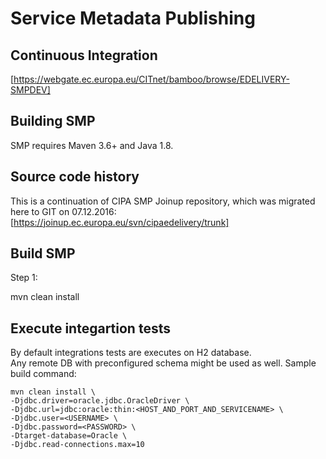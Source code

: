 # Service Metadata Publishing

## Continuous Integration

[https://webgate.ec.europa.eu/CITnet/bamboo/browse/EDELIVERY-SMPDEV]

## Building SMP
SMP requires Maven 3.6+ and Java 1.8. 

    
## Source code history
This is a continuation of CIPA SMP Joinup repository, which was migrated here to GIT on 07.12.2016:
[https://joinup.ec.europa.eu/svn/cipaedelivery/trunk]

##  Build SMP
Step 1:

mvn clean install 


## Execute integartion tests
By default integrations tests are executes on H2 database.  
Any remote DB with preconfigured schema might be used as well. Sample build command:

    mvn clean install \
    -Djdbc.driver=oracle.jdbc.OracleDriver \
    -Djdbc.url=jdbc:oracle:thin:<HOST_AND_PORT_AND_SERVICENAME> \
    -Djdbc.user=<USERNAME> \
    -Djdbc.password=<PASSWORD> \ 
    -Dtarget-database=Oracle \ 
    -Djdbc.read-connections.max=10